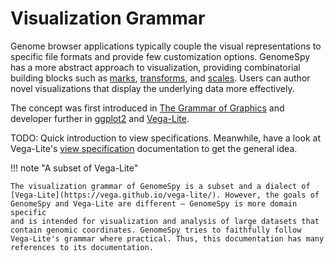 # Visualization Grammar

Genome browser applications typically couple the visual representations to
specific file formats and provide few customization options. GenomeSpy has a
more abstract approach to visualization, providing combinatorial building blocks
such as [marks](mark/point.md), [transforms](transform/), and
[scales](scale.md). Users can author novel visualizations that display the
underlying data more effectively.

The concept was first introduced in [The Grammar of
Graphics](https://www.springer.com/gp/book/9780387245447) and developer further
in [ggplot2](https://ggplot2.tidyverse.org/) and
[Vega-Lite](https://vega.github.io/vega-lite/).

TODO: Quick introduction to view specifications. Meanwhile, have a look at
Vega-Lite's [view
specification](https://vega.github.io/vega-lite/docs/spec.html) documentation to
get the general idea.

!!! note "A subset of Vega-Lite"

    The visualization grammar of GenomeSpy is a subset and a dialect of
    [Vega-Lite](https://vega.github.io/vega-lite/). However, the goals of
    GenomeSpy and Vega-Lite are different – GenomeSpy is more domain specific
    and is intended for visualization and analysis of large datasets that
    contain genomic coordinates. GenomeSpy tries to faithfully follow
    Vega-Lite's grammar where practical. Thus, this documentation has many
    references to its documentation.
